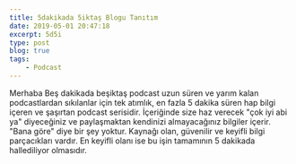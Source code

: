 ```yaml
---
title: 5dakikada 5iktaş Blogu Tanıtım
date: 2019-05-01 20:47:18
excerpt: 5d5i
type: post
blog: true
tags:
    - Podcast
---
```


Merhaba Beş dakikada beşiktaş podcast uzun süren ve yarım kalan podcastlardan sıkılanlar için tek atımlık, en fazla 5 dakika süren hap bilgi içeren ve şaşırtan podcast serisidir. İçeriğinde size haz verecek "çok iyi abi ya" diyeceğiniz ve paylaşmaktan kendinizi almayacağınız bilgiler içerir.  "Bana göre" diye bir şey yoktur. Kaynağı olan, güvenilir ve keyifli bilgi parçacıkları vardır. En keyifli olanı ise bu işin tamamının 5 dakikada hallediliyor olmasıdır.  